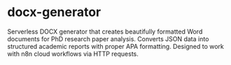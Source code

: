 # docx-generator
Serverless DOCX generator that creates beautifully formatted Word documents for PhD research paper analysis. Converts JSON data into structured academic reports with proper APA formatting. Designed to work with n8n cloud workflows via HTTP requests.

